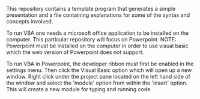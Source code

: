 This repository contains a template program that generates a simple presentation and a file containing explanations for some of the syntax and concepts involved.

To run VBA one needs a microsoft office application to be installed on the computer. This particular repository will focus on Powerpoint.
NOTE: Powerpoint must be installed on the computer in order to use visual basic which the web version of Powerpoint does not support.

To run VBA in Powerpoint, the developer ribbon must first be enabled in the settings menu. Then click the Visual Basic option which will open up a new window.
Right click under the project pane located on the left hand side of the window and select the 'module' option from within the 'insert' option.
This will create a new module for typing and running code.
